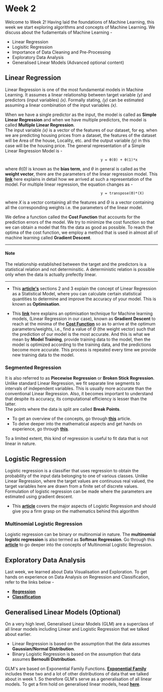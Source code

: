 # Week 2

Welcome to Week 2! Having laid the foundations of Machine Learning, this week we start exploring algorithms and concepts of Machine Learning. We discuss about the fudamentals of Machine Learning - 

* Linear Regression
* Logisitic Regression
* Importance of Data Cleaning and Pre-Processing
* Exploratory Data Analysis 
* Generalised Linear Models (Advanced optional content)

## Linear Regression

Linear Regression is one of the most fundamental models in Machine Learning. It assumes a linear relationship between target variable *(y)* and predictors (input variables) *(x)*. Formally stating, *(y)* can be estimated assuming a linear combination of the input variables *(x)*. 

When we have a single predictor as the input, the model is called as **Simple Linear Regression** and when we have multiple predictors, the model is called **Multiple Linear Regression**.  
The input variable *(x)* is a vector of the features of our dataset, for eg. when we are predicting housing prices from a dataset, the features of the dataset will be Area of the house, Locality, etc. and the output variable *(y)* in this case will be the housing price. The general representation of a Simple Linear Regression Model is -
                                                
                                                y = θ(0) + θ(1)*x

where *θ(0)* is known as the **bias term**, and *θ* in general is called as the **weight vector**, there are the parameters of the linear regression model. This **[link](https://www.coursera.org/learn/machine-learning/lecture/db3jS/model-representation)** here explains in detail how we arrived at such a representation of the model. For multiple linear regression, the equation changes as - 

                                                y = transpose(Θ)*(X) 

where *X* is a vector containing all the features and *Θ* is a vector containing all the corresponding weights i.e. the parameters of the linear model.  

We define a function called the **Cost Function** that accounts for the prediction errors of the model. We try to minimize the cost function so that we can obtain a model that fits the data as good as possible. To reach the optima of the cost function, we employ a method that is used in almost all of machine learning called **Gradient Descent**.  

---

#### Note

The relationship established between the target and the predictors is a statistical relation and not determinsitic. A deterministic relation is possible only when the data is actually prefectly linear.

---

* This **[article's](http://www.stat.cmu.edu/~cshalizi/mreg/15/lectures/03/lecture-03.pdf)** sections 2 and 3 explain the concept of Linear Regression as a Statistical Model, where you can calculate certain statistical quantities to determine and improve the accuracy of your model. This is known as **Optimisation**.

* This **[link](https://www.coursera.org/learn/machine-learning/lecture/Z9DKX/gradient-descent-for-multiple-variables)** here explains an optimisation technique for Machine learning models, (Linear Regression in our case), known as **Gradient Descent** to reach at the minima of the **[Cost Function](https://www.coursera.org/lecture/machine-learning/cost-function-rkTp3)** so as to arrive at the optimum parameters/weights, i.e., find a value of *Θ* (the weight vector) such that the prediction of our model is the most accurate. And this is what we mean by **Model Training**, provide training data to the model, then the model is optimized according to the training data, and the predictions become more accurate. This process is repeated every time we provide new training data to the model.


### Segmented Regression

It is also referred to as **Piecewise Regression** or **Broken Stick Regression**. Unlike standard Linear Regression, we fit separate line segments to intervals of independent variables. This is usually more accurate than the conventional Linear Regression. Also, it becomes important to understand that despite its accuracy, its computational efficiency is lesser than the latter.  
The points where the data is split are called **Break Points**. 

* To get an overview of the concepts, go through **[this](https://storybydata.com/datacated-challenge/piecewise-linear-regression/)** article.
* To delve deeper into the mathematical aspects and get hands on experience, go through **[this](https://www.fs.fed.us/rm/pubs/rmrs_gtr189.pdf)**.

To a limited extent, this kind of regression is useful to fit data that is not linear in nature.

## Logistic Regression

Logistic regression is a classifier that uses regression to obtain the probability of the input data belonging to one of various classes. Unlike Linear Regression, where the target values are continuous real valued, the target variables here are drawn from a finite set of discrete values. Formulation of logistic regression can be made where the parameters are estimated using gradient descent.  

* This **[article](https://towardsdatascience.com/logistic-regression-detailed-overview-46c4da4303bc)** covers the major aspects of Logistic Regression and should give you a firm grasp on the mathematics behind this algorithm

### Multinomial Logistic Regression

Logistic regression can be binary or multinomial in nature. The **multinomial logistic regression** is also termed as **Softmax Regression**. Go through this **[article](https://stats.idre.ucla.edu/stata/dae/multinomiallogistic-regression/)** to go deeper into the concepts of Multinomial Logistic Regression. 
 
## Exploratory Data Analysis

Last week, we learned about Data Visualisation and Exploration. To get hands on experience on Data Analysis on Regression and Classification, refer to the links below - 
* **[Regression](https://github.com/MicrosoftLearning/Principles-of-Machine-Learning-Python/blob/master/Module2/VisualizingDataForRegression.ipynb)**
* **[Classification](https://github.com/MicrosoftLearning/Principles-of-Machine-Learning-Python/blob/master/Module2/VisualizingDataForClassification.ipynb)**

## Generalised Linear Models (Optional)

On a very high level, Generalised Linear Models (GLM) are a superclass of all linear models including Linear and Logistic Regression that we talked about earlier. 

* Linear Regression is based on the assumption that the data assumes **Gaussian/Normal Distribution**.
* Binary Logistic Regression is based on the assumption that data assumes **Bernoulli Distribution**.

GLM's are based on Exponential Family Functions. **[Exponential Family](https://en.wikipedia.org/wiki/Exponential_family)** includes these two and a lot of other distributions of data that we talked about in week 1. So therefore GLM's serve as a generalisation of all linear models. To get a firm hold on generalised linear models, head **[here](https://towardsdatascience.com/generalized-linear-models-9cbf848bb8ab)**.
